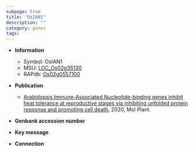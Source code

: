 ```yaml
---
subpage: true
title: "OsIAN1"
description: ""
category: genes
tags: 
---
```


* **Information**  
    + Symbol: OsIAN1  
    + MSU: [LOC_Os02g35130](http://rice.plantbiology.msu.edu/cgi-bin/ORF_infopage.cgi?orf=LOC_Os02g35130)  
    + RAPdb: [Os02g0557100](http://rapdb.dna.affrc.go.jp/viewer/gbrowse_details/irgsp1?name=Os02g0557100)  

* **Publication**  
    + [Arabidopsis Immune-Associated Nucleotide-binding genes inhibit heat tolerance at reproductive stages via inhibiting unfolded protein response and promoting cell death](http://www.ncbi.nlm.nih.gov/pubmed?term=Arabidopsis+Immune-Associated+Nucleotide-binding+genes+inhibit+heat+tolerance+at+reproductive+stages+via+inhibiting+unfolded+protein+response+and+promoting+cell+death%5BTitle%5D), 2020, Mol Plant.

* **Genbank accession number**  

* **Key message**  

* **Connection**  



